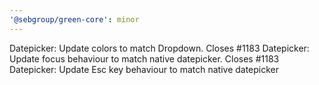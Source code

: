 ```yaml
---
'@sebgroup/green-core': minor
---
```


Datepicker: Update colors to match Dropdown. Closes #1183
Datepicker: Update focus behaviour to match native datepicker. Closes #1183
Datepicker: Update Esc key behaviour to match native datepicker
